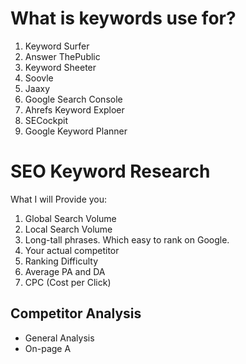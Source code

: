 # What is keywords use for?
1. Keyword Surfer
2. Answer ThePublic
3. Keyword Sheeter
4. Soovle
5. Jaaxy
6. Google Search Console
7. Ahrefs Keyword Exploer
8. SECockpit
9. Google Keyword Planner


# SEO Keyword Research 
What I will Provide you:
1. Global Search Volume
2. Local Search Volume
3. Long-tall phrases. Which easy to rank on Google.
4. Your actual competitor
5. Ranking Difficulty
6. Average PA and DA
7. CPC (Cost per Click)

## Competitor Analysis
- General Analysis
- On-page A